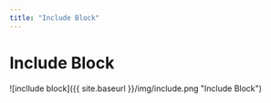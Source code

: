 ```yaml
---
title: "Include Block"
---
```

# Include Block
![incllude block]({{ site.baseurl }}/img/include.png "Include Block")